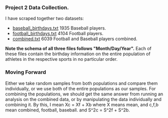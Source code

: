 <h3>Project 2 Data Collection.</h3>

I have scraped together two datasets: <ul>
<li><a href="https://github.com/ekivolowitz/p2/blob/master/baseball_birthdays.txt">baseball_birthdays.txt</a> 1935 Baseball players.</li>
<li><a href="https://github.com/ekivolowitz/p2/blob/master/football_birthdays.txt">football_birthdays.txt</a> 4104 Football players.</li>
<li><a href="https://github.com/ekivolowitz/p2/blob/master/combined.txt">combined.txt</a> 6039 Football and Baseball players combined.</li> 
</ul>
<strong> Note the schema of all three files follows "Month/Day/Year".</strong>
Each of these files contain the birthday information on the entire population of athletes in the respective sports in no particular order.

<h3>Moving Forward</h3>
Either we take random samples from both populations and compare them individually, or we use both of the entire populations as our samples.
For combining the populations, we should get the same answer from running an analysis on the combined data, or by manipulating the data individually and combining it. By this, I mean Xc = Xf + Xb where X means mean, and c,f,b mean combined, football, baseball. and S^2c = S^2f + S^2b.
